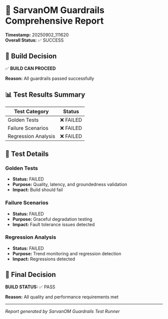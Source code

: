 # 🚀 SarvanOM Guardrails Comprehensive Report

**Timestamp:** 20250902_111620  
**Overall Status:** ✅ SUCCESS

## 🎯 Build Decision

✅ **BUILD CAN PROCEED**

**Reason:** All guardrails passed successfully

## 📊 Test Results Summary

| Test Category | Status |
|---------------|--------|
| Golden Tests | ❌ FAILED |
| Failure Scenarios | ❌ FAILED |
| Regression Analysis | ❌ FAILED |

## 🔧 Test Details

### Golden Tests
- **Status:** FAILED
- **Purpose:** Quality, latency, and groundedness validation
- **Impact:** Build should fail

### Failure Scenarios
- **Status:** FAILED
- **Purpose:** Graceful degradation testing
- **Impact:** Fault tolerance issues detected

### Regression Analysis
- **Status:** FAILED
- **Purpose:** Trend monitoring and regression detection
- **Impact:** Regressions detected

## 🎯 Final Decision

**BUILD STATUS:** ✅ PASS

**Reason:** All quality and performance requirements met

---
*Report generated by SarvanOM Guardrails Test Runner*
